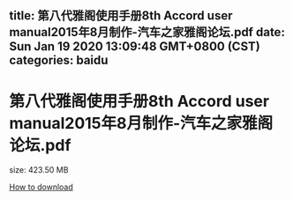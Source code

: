 
title: 第八代雅阁使用手册8th Accord user manual2015年8月制作-汽车之家雅阁论坛.pdf
date: Sun Jan 19 2020 13:09:48 GMT+0800 (CST)    
categories: baidu
---

# 第八代雅阁使用手册8th Accord user manual2015年8月制作-汽车之家雅阁论坛.pdf
size: 423.50 MB
 
 

[How to download](https://bpcam.bemobtrk.com/go/2ceec3aa-1ca2-46d6-b9ff-aaa5c184517c?jno=683)